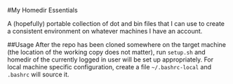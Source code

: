 #My Homedir Essentials

A (hopefully) portable collection of dot and bin files that I can use to create
a consistent environment on whatever machines I have an account.

##Usage
After the repo has been cloned somewhere on the target machine (the location of
the working copy does not matter), run `setup.sh` and homedir of the currently
logged in user will be set up appropriately.  For local machine specific
configuration, create a file `~/.bashrc-local` and `.bashrc` will source it.
